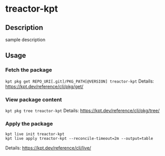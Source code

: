 # treactor-kpt

## Description
sample description

## Usage

### Fetch the package
`kpt pkg get REPO_URI[.git]/PKG_PATH[@VERSION] treactor-kpt`
Details: https://kpt.dev/reference/cli/pkg/get/

### View package content
`kpt pkg tree treactor-kpt`
Details: https://kpt.dev/reference/cli/pkg/tree/

### Apply the package
```
kpt live init treactor-kpt
kpt live apply treactor-kpt --reconcile-timeout=2m --output=table
```
Details: https://kpt.dev/reference/cli/live/
